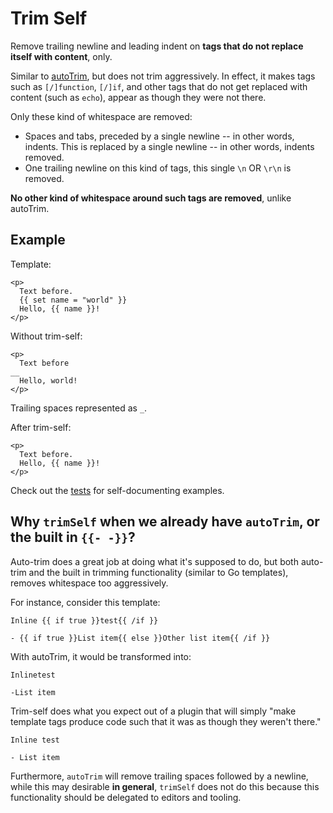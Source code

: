 # Trim Self

Remove trailing newline and leading indent on **tags that do not replace
itself with content**, only.

Similar to [autoTrim](https://vento.js.org/plugins/auto-trim/), but does not
trim aggressively. In effect, it makes tags such as `[/]function`, `[/]if`, and
other tags that do not get replaced with content (such as `echo`), appear as
though they were not there.

Only these kind of whitespace are removed:
- Spaces and tabs, preceded by a single newline -- in other words, indents. This
  is replaced by a single newline -- in other words, indents removed.
- One trailing newline on this kind of tags, this single `\n` OR `\r\n` is
  removed.

**No other kind of whitespace around such tags are removed**, unlike autoTrim.

## Example

Template:
```
<p>
  Text before.
  {{ set name = "world" }}
  Hello, {{ name }}!
</p>
```

Without trim-self:
```
<p>
  Text before
__
  Hello, world!
</p>
```

Trailing spaces represented as `_`.

After trim-self:
```
<p>
  Text before.
  Hello, {{ name }}!
</p>
```

Check out the [tests](./trimSelf.test.ts) for self-documenting examples.


## Why `trimSelf` when we already have `autoTrim`, or the built in `{{- -}}`?

Auto-trim does a great job at doing what it's supposed to do, but both auto-trim
and the built in trimming functionality (similar to Go templates), removes
whitespace too aggressively.

For instance, consider this template:

```
Inline {{ if true }}test{{ /if }}

- {{ if true }}List item{{ else }}Other list item{{ /if }}
```

With autoTrim, it would be transformed into:

```
Inlinetest

-List item
```

Trim-self does what you expect out of a plugin that will simply "make template
tags produce code such that it was as though they weren't there."

```
Inline test

- List item
```

Furthermore, `autoTrim` will remove trailing spaces followed by a newline, while
this may desirable **in general**, `trimSelf` does not do this because this
functionality should be delegated to editors and tooling.

